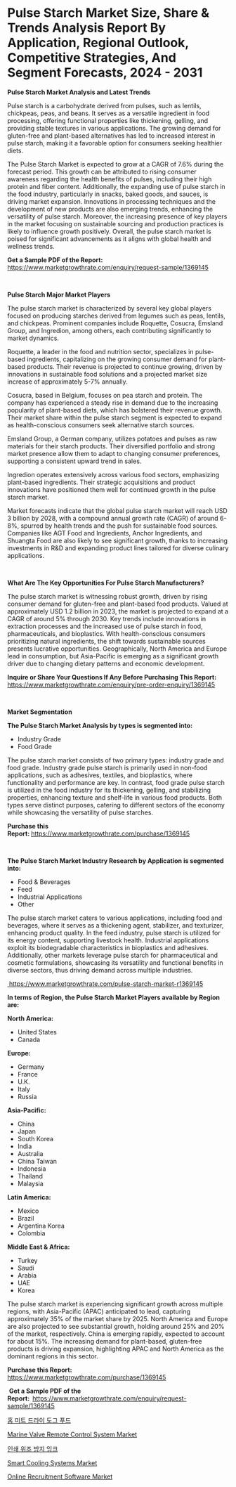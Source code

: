 <p><h1>Pulse Starch Market Size, Share & Trends Analysis Report By Application, Regional Outlook, Competitive Strategies, And Segment Forecasts, 2024 - 2031</h1></p><p><strong>Pulse Starch Market Analysis and Latest Trends</strong></p>
<p><p>Pulse starch is a carbohydrate derived from pulses, such as lentils, chickpeas, peas, and beans. It serves as a versatile ingredient in food processing, offering functional properties like thickening, gelling, and providing stable textures in various applications. The growing demand for gluten-free and plant-based alternatives has led to increased interest in pulse starch, making it a favorable option for consumers seeking healthier diets.</p><p>The Pulse Starch Market is expected to grow at a CAGR of 7.6% during the forecast period. This growth can be attributed to rising consumer awareness regarding the health benefits of pulses, including their high protein and fiber content. Additionally, the expanding use of pulse starch in the food industry, particularly in snacks, baked goods, and sauces, is driving market expansion. Innovations in processing techniques and the development of new products are also emerging trends, enhancing the versatility of pulse starch. Moreover, the increasing presence of key players in the market focusing on sustainable sourcing and production practices is likely to influence growth positively. Overall, the pulse starch market is poised for significant advancements as it aligns with global health and wellness trends.</p></p>
<p><strong>Get a Sample PDF of the Report:&nbsp;</strong> <a href="https://www.marketgrowthrate.com/enquiry/request-sample/1369145">https://www.marketgrowthrate.com/enquiry/request-sample/1369145</a></p>
<p>&nbsp;</p>
<p><strong>Pulse Starch Major Market Players</strong></p>
<p><p>The pulse starch market is characterized by several key global players focused on producing starches derived from legumes such as peas, lentils, and chickpeas. Prominent companies include Roquette, Cosucra, Emsland Group, and Ingredion, among others, each contributing significantly to market dynamics.</p><p>Roquette, a leader in the food and nutrition sector, specializes in pulse-based ingredients, capitalizing on the growing consumer demand for plant-based products. Their revenue is projected to continue growing, driven by innovations in sustainable food solutions and a projected market size increase of approximately 5-7% annually.</p><p>Cosucra, based in Belgium, focuses on pea starch and protein. The company has experienced a steady rise in demand due to the increasing popularity of plant-based diets, which has bolstered their revenue growth. Their market share within the pulse starch segment is expected to expand as health-conscious consumers seek alternative starch sources.</p><p>Emsland Group, a German company, utilizes potatoes and pulses as raw materials for their starch products. Their diversified portfolio and strong market presence allow them to adapt to changing consumer preferences, supporting a consistent upward trend in sales.</p><p>Ingredion operates extensively across various food sectors, emphasizing plant-based ingredients. Their strategic acquisitions and product innovations have positioned them well for continued growth in the pulse starch market.</p><p>Market forecasts indicate that the global pulse starch market will reach USD 3 billion by 2028, with a compound annual growth rate (CAGR) of around 6-8%, spurred by health trends and the push for sustainable food sources. Companies like AGT Food and Ingredients, Anchor Ingredients, and Shuangta Food are also likely to see significant growth, thanks to increasing investments in R&D and expanding product lines tailored for diverse culinary applications.</p></p>
<p>&nbsp;</p>
<p><strong>What Are The Key Opportunities For Pulse Starch Manufacturers?</strong></p>
<p><p>The pulse starch market is witnessing robust growth, driven by rising consumer demand for gluten-free and plant-based food products. Valued at approximately USD 1.2 billion in 2023, the market is projected to expand at a CAGR of around 5% through 2030. Key trends include innovations in extraction processes and the increased use of pulse starch in food, pharmaceuticals, and bioplastics. With health-conscious consumers prioritizing natural ingredients, the shift towards sustainable sources presents lucrative opportunities. Geographically, North America and Europe lead in consumption, but Asia-Pacific is emerging as a significant growth driver due to changing dietary patterns and economic development.</p></p>
<p><strong>Inquire or Share Your Questions If Any Before Purchasing This Report:</strong> <a href="https://www.marketgrowthrate.com/enquiry/pre-order-enquiry/1369145">https://www.marketgrowthrate.com/enquiry/pre-order-enquiry/1369145</a></p>
<p>&nbsp;</p>
<p><strong>Market Segmentation</strong></p>
<p><strong>The Pulse Starch Market Analysis by types is segmented into:</strong></p>
<p><ul><li>Industry Grade</li><li>Food Grade</li></ul></p>
<p><p>The pulse starch market consists of two primary types: industry grade and food grade. Industry grade pulse starch is primarily used in non-food applications, such as adhesives, textiles, and bioplastics, where functionality and performance are key. In contrast, food grade pulse starch is utilized in the food industry for its thickening, gelling, and stabilizing properties, enhancing texture and shelf-life in various food products. Both types serve distinct purposes, catering to different sectors of the economy while showcasing the versatility of pulse starches.</p></p>
<p><strong>Purchase this Report:&nbsp;</strong><a href="https://www.marketgrowthrate.com/purchase/1369145">https://www.marketgrowthrate.com/purchase/1369145</a></p>
<p>&nbsp;</p>
<p><strong>The Pulse Starch Market Industry Research by Application is segmented into:</strong></p>
<p><ul><li>Food & Beverages</li><li>Feed</li><li>Industrial Applications</li><li>Other</li></ul></p>
<p><p>The pulse starch market caters to various applications, including food and beverages, where it serves as a thickening agent, stabilizer, and texturizer, enhancing product quality. In the feed industry, pulse starch is utilized for its energy content, supporting livestock health. Industrial applications exploit its biodegradable characteristics in bioplastics and adhesives. Additionally, other markets leverage pulse starch for pharmaceutical and cosmetic formulations, showcasing its versatility and functional benefits in diverse sectors, thus driving demand across multiple industries.</p></p>
<p><a href="https://www.marketgrowthrate.com/pulse-starch-market-r1369145">&nbsp;https://www.marketgrowthrate.com/pulse-starch-market-r1369145</a></p>
<p><strong>In terms of Region, the Pulse Starch Market Players available by Region are:</strong></p>
<p>
    <p> <strong> North America: </strong>
        <ul>
            <li>United States</li>
            <li>Canada</li>
        </ul>
        </p> 
    <p> <strong> Europe: </strong>
        <ul>
            <li>Germany</li>
            <li>France</li>
            <li>U.K.</li>
            <li>Italy</li>
            <li>Russia</li>
        </ul>
        </p> 
    <p> <strong> Asia-Pacific: </strong>
        <ul>
            <li>China</li>
            <li>Japan</li>
            <li>South Korea</li>
            <li>India</li>
            <li>Australia</li>
            <li>China Taiwan</li>
            <li>Indonesia</li>
            <li>Thailand</li>
            <li>Malaysia</li>
        </ul>
        </p> 
    <p> <strong> Latin America: </strong>
        <ul>
            <li>Mexico</li>
            <li>Brazil</li>
            <li>Argentina Korea</li>
            <li>Colombia</li>
        </ul>
        </p> 
    <p> <strong> Middle East & Africa: </strong>
        <ul>
            <li>Turkey</li>
            <li>Saudi</li>
            <li>Arabia</li>
            <li>UAE</li>
            <li>Korea</li>
        </ul>
    </p>
    </p>
<p><p>The pulse starch market is experiencing significant growth across multiple regions, with Asia-Pacific (APAC) anticipated to lead, capturing approximately 35% of the market share by 2025. North America and Europe are also projected to see substantial growth, holding around 25% and 20% of the market, respectively. China is emerging rapidly, expected to account for about 15%. The increasing demand for plant-based, gluten-free products is driving expansion, highlighting APAC and North America as the dominant regions in this sector.</p></p>
<p><strong>Purchase this Report: </strong><a href="https://www.marketgrowthrate.com/purchase/1369145">https://www.marketgrowthrate.com/purchase/1369145</a></p>
<p>&nbsp;<strong>Get a Sample PDF of the Report:&nbsp;&nbsp;</strong><a href="https://www.marketgrowthrate.com/enquiry/request-sample/1369145">https://www.marketgrowthrate.com/enquiry/request-sample/1369145</a></p>
<p><strong></strong></p>
<p><p><a href="https://medium.com/@reyeskohler20231/%ED%99%88%EB%A9%94%ED%8A%B8-%EB%93%9C%EB%9D%BC%EC%9D%B4-%EB%8F%84%EA%B7%B8-%ED%91%B8%EB%93%9C-%EC%8B%9C%EC%9E%A5-%EA%B7%9C%EB%AA%A8-%EC%8B%9C%EC%9E%A5-%EC%84%B8%EB%B6%84%ED%99%94-%EC%8B%9C%EC%9E%A5-%EB%8F%99%ED%96%A5-%EB%B0%8F-%EC%84%B1%EC%9E%A5-%EB%B6%84%EC%84%9D-%EC%98%88%EC%B8%A1-2031%EB%85%84%EA%B9%8C%EC%A7%80-154b4bc17c72?postPublishedType=repub">홈 미트 드라이 도그 푸드</a></p><p><a href="https://github.com/gdfhhhj/Market-Research-Report-List-6/blob/main/marine-valve-remote-control-system-market.md">Marine Valve Remote Control System Market</a></p><p><a href="https://medium.com/@reyeskohler20231/%EA%B8%80%EB%A1%9C%EB%B2%8C-%EC%9D%B8%EC%87%84-%EC%9C%84%EC%A1%B0-%EB%B0%A9%EC%A7%80-%EC%9E%89%ED%81%AC-%EC%82%B0%EC%97%85-%EC%97%B0%EA%B5%AC-%EB%B3%B4%EA%B3%A0%EC%84%9C-%EA%B2%BD%EC%9F%81-%ED%99%98%EA%B2%BD-%EC%8B%9C%EC%9E%A5-%EA%B7%9C%EB%AA%A8-%EC%A7%80%EC%97%AD-%ED%98%84%ED%99%A9-%EB%B0%8F-%EC%A0%84%EB%A7%9D-%EC%98%88%EC%B8%A1-2024-2031-f9357abe3b52">인쇄 위조 방지 잉크</a></p><p><a href="https://www.linkedin.com/pulse/global-smart-cooling-systems-industry-research-report-competitive-hweuf?trackingId=rYnqFT0GRtmmWTaYTiOE9Q%3D%3D">Smart Cooling Systems Market</a></p><p><a href="https://www.linkedin.com/pulse/what-current-future-prospects-online-recruitment-software-market-hbjgf?trackingId=jcjvH%2FdVR7qZ2MdHtOQ5qQ%3D%3D">Online Recruitment Software Market</a></p></p>